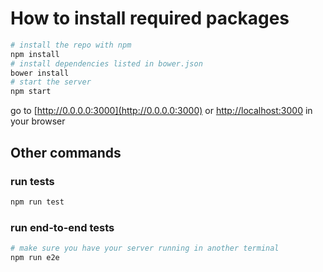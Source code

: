 # How to install required packages
```bash
# install the repo with npm
npm install
# install dependencies listed in bower.json
bower install
# start the server
npm start
```
go to [http://0.0.0.0:3000](http://0.0.0.0:3000) or [http://localhost:3000](http://localhost:3000) in your browser

## Other commands

### run tests
```bash
npm run test
```

### run end-to-end tests
```bash
# make sure you have your server running in another terminal
npm run e2e
```